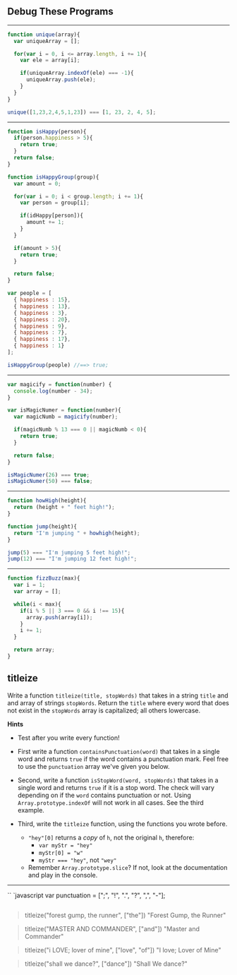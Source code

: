 ## Debug These Programs

-----------------------------------------------------

```javascript
function unique(array){
  var uniqueArray = [];

  for(var i = 0, i <= array.length, i += 1){
    var ele = array[i];

    if(uniqueArray.indexOf(ele) === -1){
      uniqueArray.push(ele);
    }
  }
}

unique([1,23,2,4,5,1,23]) === [1, 23, 2, 4, 5];
```

-----------------------------------------------------

```javascript
function isHappy(person){
  if(person.happiness > 5){
    return true;
  }
  return false;
}

function isHappyGroup(group){
  var amount = 0;

  for(var i = 0; i < group.length; i += 1){
    var person = group[i];

    if(idHappy[person]){
      amount += 1;
    }
  }

  if(amount > 5){
    return true;
  }

  return false;
}

var people = [
  { happiness : 15},
  { happiness : 13},
  { happiness : 3},
  { happiness : 20},
  { happiness : 9},
  { happiness : 7},
  { happiness : 17},
  { happiness : 1}
];

isHappyGroup(people) //==> true;
```

-----------------------------------------------------

```javascript
var magicify = function(number) {
  console.log(number - 34);
}

var isMagicNumer = function(number){
  var magicNumb = magicify(number);

  if(magicNumb % 13 === 0 || magicNumb < 0){
    return true;
  }

  return false;
}

isMagicNumer(26) === true;
isMagicNumer(50) === false;
```

-----------------------------------------------------

```javascript
function howHigh(height){
  return (height + " feet high!");
}

function jump(height){
  return "I'm jumping " + howhigh(height);
}

jump(5) === "I'm jumping 5 feet high!";
jump(12) === "I'm jumping 12 feet high!";
```

-----------------------------------------------------

```javascript
function fizzBuzz(max){
  var i = 1;
  var array = [];

  while(i < max){
    if(i % 5 || 3 === 0 && i !== 15){
      array.push(array[i]);
    }
    i += 1;
  }

  return array;
}
```

## titleize

Write a function `titleize(title, stopWords)` that takes in a string `title`
and and array of strings `stopWords`. Return the `title` where every word that
does not exist in the `stopWords` array is capitalized; all others lowercase.

**Hints**
* Test after you write every function!

* First write a function `containsPunctuation(word)` that takes in a single word
and returns `true` if the word contains a punctuation mark. Feel free to use the
`punctuation` array we've given you below.

* Second, write a function `isStopWord(word, stopWords)` that takes in a single
word and returns `true` if it is a stop word. The check will vary depending on
if the `word` contains punctuation or not. Using `Array.prototype.indexOf` will
not work in all cases. See the third example.

* Third, write the `titleize` function, using the functions you wrote before.
  - `"hey"[0]` returns a *copy* of `h`, not the original `h`, therefore:
    * `var myStr = "hey"`
    * `myStr[0] = "w"`
    * `myStr === "hey"`, not `"wey"`
  - Remember `Array.prototype.slice`? If not, look at the documentation and play
  in the console.

-----------------------------------------------------
``
`javascript
var punctuation = [";", "!", ".", "?", ",", "-"];
```

```
>titleize("forest gump, the runner", ["the"])
"Forest Gump, the Runner"

>titleize("MASTER AND COMMANDER", ["and"])
"Master and Commander"

>titleize("i LOVE; lover of mine", ["love", "of"])
"I love; Lover of Mine"

>titleize("shall we dance?", ["dance"])
"Shall We dance?"
```
